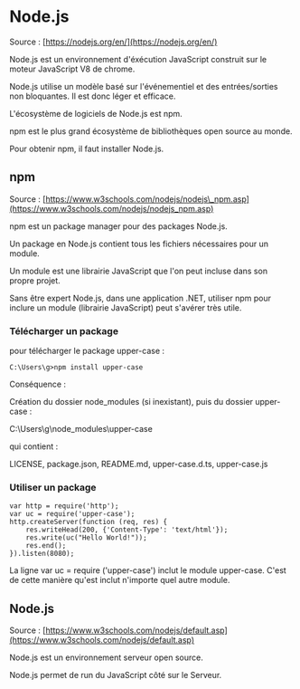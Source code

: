 # Node.js

Source : [https://nodejs.org/en/](https://nodejs.org/en/)

Node.js est un environnement d'éxécution JavaScript construit sur le moteur JavaScript V8 de chrome.

Node.js utilise un modèle basé sur l'événementiel et des entrées/sorties non bloquantes. Il est donc léger et efficace.

L'écosystème de logiciels de Node.js est npm.

npm est le plus grand écosystème de bibliothèques open source au monde.

Pour obtenir npm, il faut installer Node.js.

## npm

Source : [https://www.w3schools.com/nodejs/nodejs\_npm.asp](https://www.w3schools.com/nodejs/nodejs_npm.asp)

npm est un package manager pour des packages Node.js.

Un package en Node.js contient tous les fichiers nécessaires pour un module.

Un module est une librairie JavaScript que l'on peut incluse dans son propre projet.

Sans être expert Node.js, dans une application .NET, utiliser npm pour inclure un module \(librairie JavaScript\) peut s'avérer très utile.

### Télécharger un package

pour télécharger le package upper-case :

`C:\Users\g>npm install upper-case`

Conséquence :

Création du dossier node\_modules \(si inexistant\), puis du dossier upper-case :

C:\Users\g\node\_modules\upper-case

qui contient :

LICENSE, package.json, README.md, upper-case.d.ts, upper-case.js

### Utiliser un package

```
var http = require('http');
var uc = require('upper-case');
http.createServer(function (req, res) {
    res.writeHead(200, {'Content-Type': 'text/html'});
    res.write(uc("Hello World!"));
    res.end();
}).listen(8080);
```

La ligne var uc = require \('upper-case'\) inclut le module upper-case. C'est de cette manière qu'est inclut n'importe quel autre module.

## Node.js

Source : [https://www.w3schools.com/nodejs/default.asp](https://www.w3schools.com/nodejs/default.asp)

Node.js est un environnement serveur open source.

Node.js permet  de run du JavaScript côté sur le Serveur.


